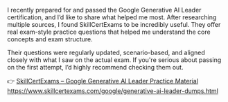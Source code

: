 I recently prepared for and passed the Google Generative AI Leader certification, and I’d like to share what helped me most.
After researching multiple sources, I found SkillCertExams to be incredibly useful. They offer real exam-style practice questions that helped me understand the core concepts and exam structure.

Their questions were regularly updated, scenario-based, and aligned closely with what I saw on the actual exam. If you're serious about passing on the first attempt, I’d highly recommend checking them out.

👉 [SkillCertExams – Google Generative AI Leader Practice Material]([url](https://www.skillcertexams.com/google/generative-ai-leader-dumps.html))
https://www.skillcertexams.com/google/generative-ai-leader-dumps.html
